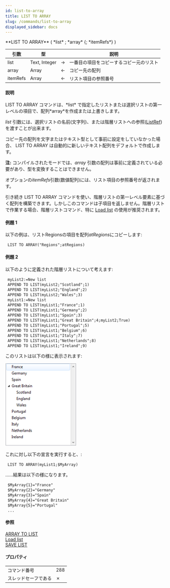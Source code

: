 ```yaml
---
id: list-to-array
title: LIST TO ARRAY
slug: /commands/list-to-array
displayed_sidebar: docs
---
```


<!--REF #_command_.LIST TO ARRAY.Syntax-->**LIST TO ARRAY** ( *list* ; *array* {; *itemRefs*} )<!-- END REF-->
<!--REF #_command_.LIST TO ARRAY.Params-->
| 引数 | 型 |  | 説明 |
| --- | --- | --- | --- |
| list | Text, Integer | &#8594;  | 一番目の項目をコピーするコピー元のリスト |
| array | Array | &#8592; | コピー先の配列 |
| itemRefs | Array | &#8592; | リスト項目の参照番号 |

<!-- END REF-->

#### 説明 

<!--REF #_command_.LIST TO ARRAY.Summary-->LIST TO ARRAY コマンドは、*list* で指定したリストまたは選択リストの第一レベルの項目で、配列*array*を作成または上書きします。<!-- END REF-->

*list* 引数には、選択リストの名前(文字列)、または階層リストへの参照([ListRef](# "階層リストへの参照"))を渡すことが出来ます。

コピー先の配列を文字またはテキスト型として事前に設定をしていなかった場合、 LIST TO ARRAY は自動的に新しいテキスト配列をデフォルトで作成します。

**注:** コンパイルされたモードでは、*array* 引数の配列は事前に定義されている必要があり、型を変換することはできません。

オプションの*itemRefs*引数(数値配列)には、リスト項目の参照番号が返されます。

引き続き LIST TO ARRAY コマンドを使い、階層リストの第一レベル要素に基づく配列を構築できます。しかしこのコマンドは子項目を返しません。階層リストで作業する場合、階層リストコマンド、特に [Load list](load-list.md) の使用が推奨されます。

#### 例題 1 

以下の例は、リストRegionsの項目を配列*atRegions*にコピーします:

```4d
 LIST TO ARRAY("Regions";atRegions)
```

#### 例題 2 

以下のように定義された階層リストについて考えます:

```4d
 myList2:=New list
 APPEND TO LIST(myList2;"Scotland";1)
 APPEND TO LIST(myList2;"England";2)
 APPEND TO LIST(myList2;"Wales";3)
 myList1:=New list
 APPEND TO LIST(myList1;"France";1)
 APPEND TO LIST(myList1;"Germany";2)
 APPEND TO LIST(myList1;"Spain";3)
 APPEND TO LIST(myList1;"Great Britain";4;myList2;True)
 APPEND TO LIST(myList1;"Portugal";5)
 APPEND TO LIST(myList1;"Belgium";6)
 APPEND TO LIST(myList1;"Italy";7)
 APPEND TO LIST(myList1;"Netherlands";8)
 APPEND TO LIST(myList1;"Ireland";9)
```

このリストは以下の様に表示されます:

![](../assets/en/commands/pict1214045.en.png)

これに対し以下の宣言を実行すると、:

```4d
 LIST TO ARRAY(myList1;$MyArray)
```

......結果は以下の様になります。

```4d
 $MyArray{1}="France"
 $MyArray{2}="Germany"
 $MyArray{3}="Spain"
 $MyArray{4}="Great Britain"
 $MyArray{5}="Portugal"
 ...
```

#### 参照 

[ARRAY TO LIST](array-to-list.md)  
[Load list](load-list.md)  
[SAVE LIST](save-list.md)  

#### プロパティ

|  |  |
| --- | --- |
| コマンド番号 | 288 |
| スレッドセーフである | &cross; |



